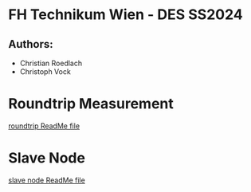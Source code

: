 # FH Technikum Wien - DES SS2024

## Authors:

- Christian Roedlach
- Christoph Vock

# Roundtrip Measurement

[roundtrip ReadMe file](roundtrip/README.md)

# Slave Node

[slave node ReadMe file](slave_node/ReadMe.md)